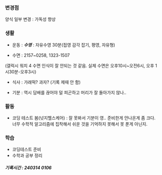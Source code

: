 ### 변경점

양식 일부 변경 : 가독성 향상

### 생활

- 운동 : **_수영_**  : 자유수영 30분(접영 감각 잡기, 평영, 자유형)

- 수면 : 2157~0258, 1323-1507  

(갤럭시 워치 4 수면 인식이 잘 안되는 것 같음. 실제 수면은 오후10시~오전6시, 오후 1시30분-오후3시)
- 식사 : 가래떡? 과자? (기록 제때 안 함)

- 기분 : 역시 담배를 끊어야 덜 피곤하고 머리가 잘 돌아가지 않나..

### 활동

- 코딩 테스트 봄(넛지헬스케어) : 잘 못봐서 기분이 영.. 준비한게 안나온게 좀 크다. 너무 수학적 알고리즘에 집착해서 쉬운 것을 기억하지 못해서 못 푼게 아닌지.

### 학습

- 코딩테스트 준비
- 수학과 공부 정리

##### 기록시간 : 240314 0106
